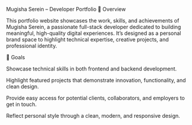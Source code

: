 Mugisha Serein – Developer Portfolio
🚀 Overview

This portfolio website showcases the work, skills, and achievements of Mugisha Serein, 
a passionate full-stack developer dedicated to building meaningful, 
high-quality digital experiences. 
It’s designed as a personal brand space to highlight technical expertise, creative projects, and professional identity.

🎯 Goals

Showcase technical skills in both frontend and backend development.

Highlight featured projects that demonstrate innovation, functionality, and clean design.

Provide easy access for potential clients, collaborators, and employers to get in touch.

Reflect personal style through a clean, modern, and responsive design.
